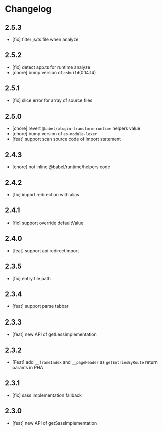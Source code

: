 # Changelog

## 2.5.3

- [fix] filter js/ts file when analyze

## 2.5.2

- [fix] detect app.ts for runtime analyze
- [chore] bump version of `esbuild`(0.14.14)

## 2.5.1

- [fix] slice error for array of source files

## 2.5.0

- [chore] revert `@babel/plugin-transform-runtime` helpers value
- [chore] bump version of `es-module-lexer`
- [feat] support scan source code of import statement

## 2.4.3

- [chore] not inline @babel/runtime/helpers code

## 2.4.2

- [fix] import redirection with alias

## 2.4.1

- [fix] support override defaultValue

## 2.4.0

- [feat] support api redirectImport

## 2.3.5

- [fix] entry file path

## 2.3.4

- [feat] support parse tabbar

## 2.3.3

- [feat] new API of getLessImplementation

## 2.3.2

- [Feat] add `__frameIndex` and `__pageHeader` as `getEntriesByRoute` return params in PHA

## 2.3.1

- [fix] sass implementation fallback

## 2.3.0

- [feat] new API of getSassImplementation
